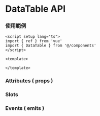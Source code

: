 # DataTable API
### 使用範例
```vue
<script setup lang="ts">
import { ref } from 'vue'
import { DataTable } from '@/components'
</script>

<template>

</template>
```
### Attributes ( props )

### Slots

### Events ( emits )